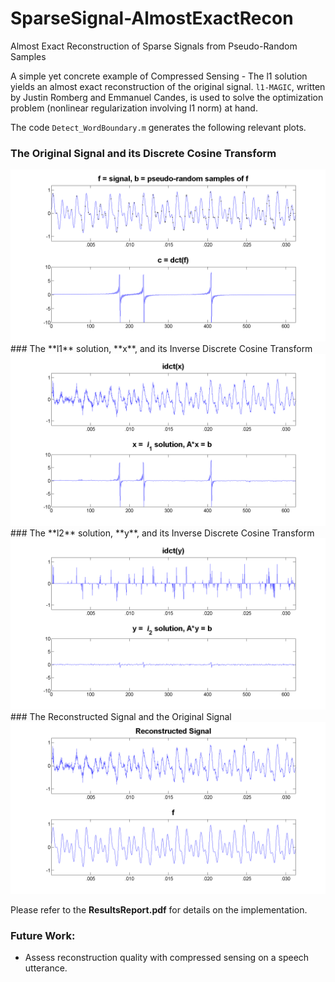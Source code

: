 # SparseSignal-AlmostExactRecon
Almost Exact Reconstruction of Sparse Signals from Pseudo-Random Samples

A simple yet concrete example of Compressed Sensing - The l1 solution yields an almost exact reconstruction of the original signal. `l1-MAGIC`, written by Justin Romberg and Emmanuel Candes, is used to solve the optimization problem (nonlinear regularization involving l1 norm) at hand.

The code `Detect_WordBoundary.m` generates the following relevant plots.
### The Original Signal and its Discrete Cosine Transform
<img src="1.png" width="600">
### The **l1** solution, **x**, and its Inverse Discrete Cosine Transform
<img src="2.png" width="600">
### The **l2** solution, **y**, and its Inverse Discrete Cosine Transform
<img src="3.png" width="600">
### The Reconstructed Signal and the Original Signal
<img src="4.png" width="600">

Please refer to the **ResultsReport.pdf** for details on the implementation.
### Future Work:
* Assess reconstruction quality with compressed sensing on a speech utterance.
